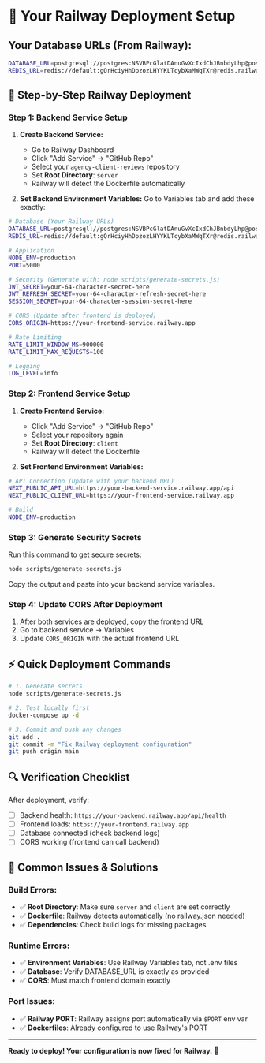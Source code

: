 # 🚂 Your Railway Deployment Setup

## Your Database URLs (From Railway):
```bash
DATABASE_URL=postgresql://postgres:NSVBPcGlatDAnuGvXcIxdChJBnbdyLhp@postgres.railway.internal:5432/railway
REDIS_URL=redis://default:gQrHciyHhDpzozLHYYKLTcybXaMWqTXr@redis.railway.internal:6379
```

## 🎯 Step-by-Step Railway Deployment

### Step 1: Backend Service Setup

1. **Create Backend Service:**
   - Go to Railway Dashboard
   - Click "Add Service" → "GitHub Repo"
   - Select your `agency-client-reviews` repository
   - Set **Root Directory**: `server`
   - Railway will detect the Dockerfile automatically

2. **Set Backend Environment Variables:**
   Go to Variables tab and add these exactly:

```bash
# Database (Your Railway URLs)
DATABASE_URL=postgresql://postgres:NSVBPcGlatDAnuGvXcIxdChJBnbdyLhp@postgres.railway.internal:5432/railway
REDIS_URL=redis://default:gQrHciyHhDpzozLHYYKLTcybXaMWqTXr@redis.railway.internal:6379

# Application
NODE_ENV=production
PORT=5000

# Security (Generate with: node scripts/generate-secrets.js)
JWT_SECRET=your-64-character-secret-here
JWT_REFRESH_SECRET=your-64-character-refresh-secret-here
SESSION_SECRET=your-64-character-session-secret-here

# CORS (Update after frontend is deployed)
CORS_ORIGIN=https://your-frontend-service.railway.app

# Rate Limiting
RATE_LIMIT_WINDOW_MS=900000
RATE_LIMIT_MAX_REQUESTS=100

# Logging
LOG_LEVEL=info
```

### Step 2: Frontend Service Setup

1. **Create Frontend Service:**
   - Click "Add Service" → "GitHub Repo" 
   - Select your repository again
   - Set **Root Directory**: `client`
   - Railway will detect the Dockerfile

2. **Set Frontend Environment Variables:**
```bash
# API Connection (Update with your backend URL)
NEXT_PUBLIC_API_URL=https://your-backend-service.railway.app/api
NEXT_PUBLIC_CLIENT_URL=https://your-frontend-service.railway.app

# Build
NODE_ENV=production
```

### Step 3: Generate Security Secrets

Run this command to get secure secrets:
```bash
node scripts/generate-secrets.js
```

Copy the output and paste into your backend service variables.

### Step 4: Update CORS After Deployment

1. After both services are deployed, copy the frontend URL
2. Go to backend service → Variables
3. Update `CORS_ORIGIN` with the actual frontend URL

## ⚡ Quick Deployment Commands

```bash
# 1. Generate secrets
node scripts/generate-secrets.js

# 2. Test locally first
docker-compose up -d

# 3. Commit and push any changes
git add .
git commit -m "Fix Railway deployment configuration"
git push origin main
```

## 🔍 Verification Checklist

After deployment, verify:

- [ ] Backend health: `https://your-backend.railway.app/api/health`
- [ ] Frontend loads: `https://your-frontend.railway.app`
- [ ] Database connected (check backend logs)
- [ ] CORS working (frontend can call backend)

## 🚨 Common Issues & Solutions

### Build Errors:
- ✅ **Root Directory**: Make sure `server` and `client` are set correctly
- ✅ **Dockerfile**: Railway detects automatically (no railway.json needed)
- ✅ **Dependencies**: Check build logs for missing packages

### Runtime Errors:
- ✅ **Environment Variables**: Use Railway Variables tab, not .env files
- ✅ **Database**: Verify DATABASE_URL is exactly as provided
- ✅ **CORS**: Must match frontend domain exactly

### Port Issues:
- ✅ **Railway PORT**: Railway assigns port automatically via `$PORT` env var
- ✅ **Dockerfiles**: Already configured to use Railway's PORT

---

**Ready to deploy! Your configuration is now fixed for Railway.** 🚀 